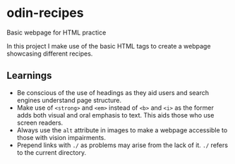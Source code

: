 # odin-recipes
Basic webpage for HTML practice

In this project I make use of the basic HTML tags to create a webpage showcasing different recipes.

## Learnings
- Be conscious of the use of headings as they aid users and search engines understand page structure.
- Make use of `<strong>` and `<em>` instead of `<b>` and `<i>` as the former adds both visual and oral emphasis to text. This aids those who use screen readers.
- Always use the `alt` attribute in images to make a webpage accessible to those with vision impairments.
- Prepend links with `./` as problems may arise from the lack of it. `./` refers to the current directory.